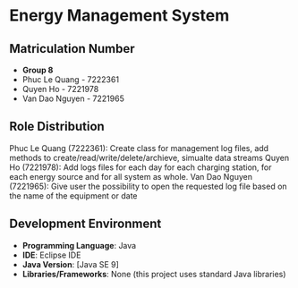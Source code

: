 # Energy Management System

## Matriculation Number
- **Group 8**
- Phuc Le Quang - 7222361
- Quyen Ho - 7221978
- Van Dao Nguyen - 7221965

## Role Distribution
Phuc Le Quang (7222361): Create class for management log files, add methods to create/read/write/delete/archieve, simualte data streams
Quyen Ho (7221978): Add logs files for each day for each charging station, for each energy source and for all system as whole.
Van Dao Nguyen (7221965): Give user the possibility to open the requested log file based on the name of the equipment or date

## Development Environment
- **Programming Language**: Java
- **IDE**: Eclipse IDE
- **Java Version**: [Java SE 9]
- **Libraries/Frameworks**: None (this project uses standard Java libraries)
